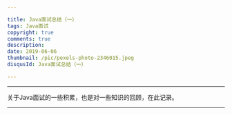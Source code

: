 ```yaml
---

title: Java面试总结（一）
tags: Java面试
copyright: true
comments: true
description: 
date: 2019-06-06
thumbnail: /pic/pexels-photo-2346015.jpeg
disqusId: Java面试总结（一）

---
```


---

关于Java面试的一些积累，也是对一些知识的回顾，在此记录。

---
<!-- more -->